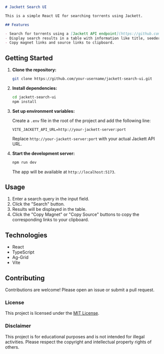 ````markdown
# Jackett Search UI

This is a simple React UI for searching torrents using Jackett.

## Features

- Search for torrents using a [Jackett API endpoint](https://github.com/bharathganji/jackett-python).
- Display search results in a table with information like title, seeders, leechers, size, and indexer.
- Copy magnet links and source links to clipboard.
````


## Getting Started

1. **Clone the repository:**

   ```bash
   git clone https://github.com/your-username/jackett-search-ui.git
   ```

2. **Install dependencies:**

   ```bash
   cd jackett-search-ui
   npm install
   ```

3. **Set up environment variables:**

   Create a `.env` file in the root of the project and add the following line:

   ```
   VITE_JACKETT_API_URL=http://your-jackett-server:port
   ```

   Replace `http://your-jackett-server:port` with your actual Jackett API URL.

4. **Start the development server:**

   ```bash
   npm run dev
   ```

   The app will be available at `http://localhost:5173`.

## Usage

1. Enter a search query in the input field.
2. Click the "Search" button.
3. Results will be displayed in the table.
4. Click the "Copy Magnet" or "Copy Source" buttons to copy the corresponding links to your clipboard.

## Technologies

- React
- TypeScript
- Ag-Grid
- Vite

## Contributing

Contributions are welcome! Please open an issue or submit a pull request.

### License

This project is licensed under the [MIT License](LICENSE).

### Disclaimer

This project is for educational purposes and is not intended for illegal activities. Please respect the copyright and intellectual property rights of others. 


